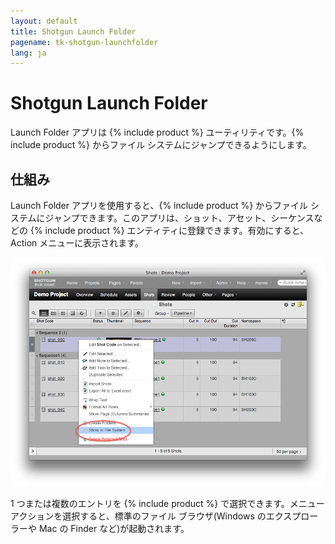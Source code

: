 ```yaml
---
layout: default
title: Shotgun Launch Folder
pagename: tk-shotgun-launchfolder
lang: ja
---
```


# Shotgun Launch Folder

Launch Folder アプリは {% include product %} ユーティリティです。{% include product %} からファイル システムにジャンプできるようにします。

## 仕組み
Launch Folder アプリを使用すると、{% include product %} からファイル システムにジャンプできます。このアプリは、ショット、アセット、シーケンスなどの {% include product %} エンティティに登録できます。有効にすると、Action メニューに表示されます。

![ファイル システムで起動ファイルを表示](../images/apps/shotgun-launchfoldershow_in_fs.png)

1 つまたは複数のエントリを {% include product %} で選択できます。メニュー アクションを選択すると、標準のファイル ブラウザ(Windows のエクスプローラーや Mac の Finder など)が起動されます。


